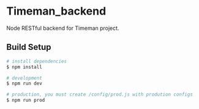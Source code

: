# Timeman_backend

Node RESTful backend for Timeman project. 

## Build Setup

``` bash
# install dependencies
$ npm install

# development
$ npm run dev

# production, you must create /config/prod.js with prodution configs
$ npm run prod
```